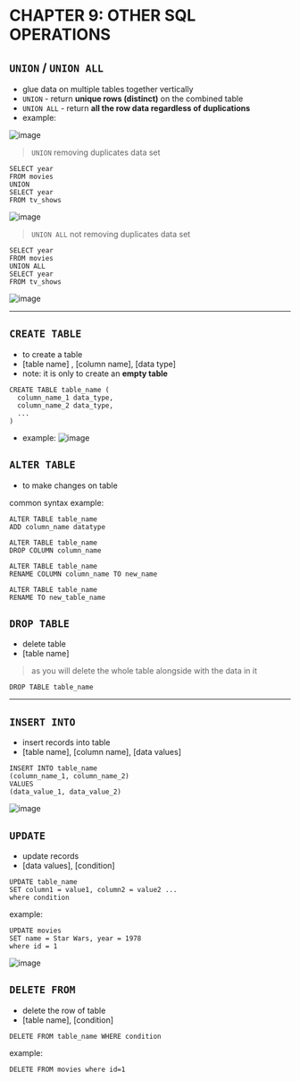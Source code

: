 # CHAPTER 9: OTHER SQL OPERATIONS

## `UNION` / `UNION ALL`
- glue data on multiple tables together vertically
- `UNION` - return **unique rows (distinct)** on the combined table
- `UNION ALL` - return **all the row data regardless of duplications**
- example:

![image](https://user-images.githubusercontent.com/80232250/170179901-dbf5ec50-b626-4fce-bddb-997058e1b662.png)
> `UNION` removing duplicates data set
```
SELECT year
FROM movies
UNION
SELECT year
FROM tv_shows
```
![image](https://user-images.githubusercontent.com/80232250/170179958-706e976a-b749-4f78-8d2b-2b07e1cf65cb.png)
> `UNION ALL` not removing duplicates data set
```
SELECT year
FROM movies
UNION ALL
SELECT year
FROM tv_shows
```
![image](https://user-images.githubusercontent.com/80232250/170179983-06d415cf-abf8-4feb-925b-d20760305416.png)

-------------------------------------

## `CREATE TABLE`
- to create a table
- [table name] , [column name], [data type]
- note: it is only to create an **empty table**
```
CREATE TABLE table_name (
  column_name_1 data_type,
  column_name_2 data_type,
  ...
)
```
- example:
![image](https://user-images.githubusercontent.com/80232250/170183117-b8bd0a81-9477-4a91-add8-b5378700af30.png)

## `ALTER TABLE`
- to make changes on table

common syntax example:
```
ALTER TABLE table_name
ADD column_name datatype
```
```
ALTER TABLE table_name
DROP COLUMN column_name 
```
```
ALTER TABLE table_name
RENAME COLUMN column_name TO new_name
```
```
ALTER TABLE table_name
RENAME TO new_table_name
```

## `DROP TABLE`
- delete table
- [table name]
> as you will delete the whole table alongside with the data in it
```
DROP TABLE table_name
```
-----
## `INSERT INTO`
- insert records into table
- [table name], [column name], [data values]
```
INSERT INTO table_name
(column_name_1, column_name_2)
VALUES
(data_value_1, data_value_2)
```
![image](https://user-images.githubusercontent.com/80232250/170184652-d4eb87c6-6d89-4724-9cc4-7e3149a90603.png)

## `UPDATE`
- update records
- [data values], [condition]
```
UPDATE table_name
SET column1 = value1, column2 = value2 ...
where condition
```
example:
```
UPDATE movies
SET name = Star Wars, year = 1978
where id = 1
```
![image](https://user-images.githubusercontent.com/80232250/170185072-fc60afba-ee1f-4b42-923d-b7ad4667add1.png)

## `DELETE FROM`
- delete the row of table
- [table name], [condition]
```
DELETE FROM table_name WHERE condition
```
example:
```
DELETE FROM movies where id=1
```
